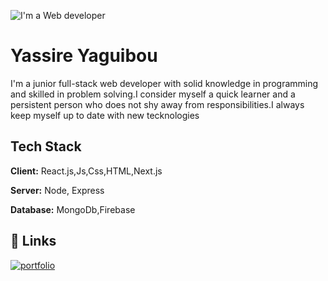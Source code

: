 
![I'm a Web developer](https://arturssmirnovs.github.io/github-profile-readme-generator/images/banner.png)

# Yassire Yaguibou
I'm a junior full-stack web developer with solid knowledge in programming and skilled in problem solving.I consider myself a quick learner and a persistent person who does not shy away from responsibilities.I always keep myself up to date with new tecknologies

## Tech Stack

**Client:** React.js,Js,Css,HTML,Next.js

**Server:** Node, Express

**Database:** MongoDb,Firebase

## 🔗 Links
[![portfolio](https://img.shields.io/badge/my_portfolio-000?style=for-the-badge&logo=ko-fi&logoColor=white)](https://flamboyant-cray-1ab8fc.netlify.app/ )


